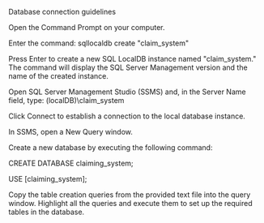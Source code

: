 Database connection guidelines 

Open the Command Prompt on your computer. 

Enter the command: sqllocaldb create "claim_system" 

Press Enter to create a new SQL LocalDB instance named "claim_system." The command will display the SQL Server Management version and the name of the created instance. 

Open SQL Server Management Studio (SSMS) and, in the Server Name field, type: (localDB)\claim_system 

Click Connect to establish a connection to the local database instance. 

In SSMS, open a New Query window. 

Create a new database by executing the following command:  

CREATE DATABASE claiming_system; 

USE [claiming_system]; 

Copy the table creation queries from the provided text file into the query window. Highlight all the queries and execute them to set up the required tables in the database. 
